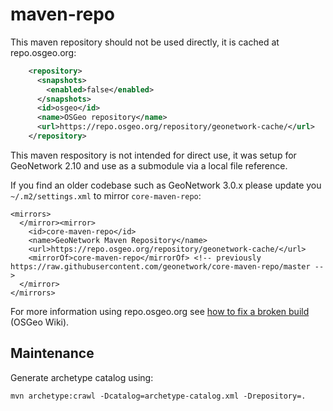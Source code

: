 maven-repo
==========

This maven repository should not be used directly, it is cached at repo.osgeo.org:

```xml
    <repository>
      <snapshots>
        <enabled>false</enabled>
      </snapshots>
      <id>osgeo</id>
      <name>OSGeo repository</name>
      <url>https://repo.osgeo.org/repository/geonetwork-cache/</url>
    </repository>
```

This maven respository is not intended for direct use, it was setup for GeoNetwork 2.10 and use as a submodule via a local file reference.

If you find an older codebase such as GeoNetwork 3.0.x please update you `~/.m2/settings.xml` to mirror `core-maven-repo`:
```
<mirrors>
  </mirror><mirror>
    <id>core-maven-repo</id>
    <name>GeoNetwork Maven Repository</name>
    <url>https://repo.osgeo.org/repository/geonetwork-cache/</url>
    <mirrorOf>core-maven-repo</mirrorOf> <!-- previously https://raw.githubusercontent.com/geonetwork/core-maven-repo/master -->
  </mirror>
</mirrors>
```

For more information using repo.osgeo.org see [how to fix a broken build](https://wiki.osgeo.org/wiki/SAC:Repo#How_to_fix_a_broken_build) (OSGeo Wiki).

## Maintenance

Generate archetype catalog using:

```
mvn archetype:crawl -Dcatalog=archetype-catalog.xml -Drepository=.
```


